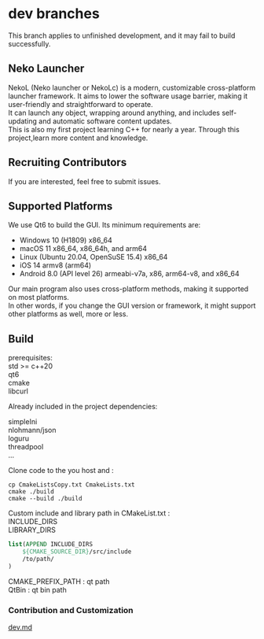 # dev branches

This branch applies to unfinished development, and it may fail to build successfully.

## Neko Launcher

NekoL (Neko launcher or NekoLc) is a modern, customizable cross-platform launcher framework. It aims to lower the software usage barrier, making it user-friendly and straightforward to operate.  
It can launch any object, wrapping around anything, and includes self-updating and automatic software content updates.  
This is also my first project learning C++ for nearly a year. Through this project,learn more content and knowledge.

## Recruiting Contributors

If you are interested, feel free to submit issues.

## Supported Platforms

We use Qt6 to build the GUI. Its minimum requirements are:

- Windows 10 (H1809) x86_64
- macOS 11 x86_64, x86_64h, and arm64
- Linux (Ubuntu 20.04, OpenSuSE 15.4) x86_64
- iOS 14 armv8 (arm64)
- Android 8.0 (API level 26) armeabi-v7a, x86, arm64-v8, and x86_64

Our main program also uses cross-platform methods, making it supported on most platforms.  
In other words, if you change the GUI version or framework, it might support other platforms as well, more or less.

## Build

prerequisites:  
std >= c++20  
qt6  
cmake  
libcurl  

Already included in the project dependencies:  

simpleIni  
nlohmann/json  
loguru  
threadpool  
...

Clone code to the you host and :  

```shell
cp CmakeListsCopy.txt CmakeLists.txt
cmake ./build
cmake --build ./build
```

Custom include and library path in CMakeList.txt :  
INCLUDE_DIRS  
LIBRARY_DIRS  

```cmake
list(APPEND INCLUDE_DIRS
    ${CMAKE_SOURCE_DIR}/src/include
    /to/path/
)
```

CMAKE_PREFIX_PATH : qt path  
QtBin : qt bin path  

### Contribution and Customization

[dev.md](doc/dev.md)
